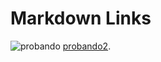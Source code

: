 # Markdown Links

![probando](https://user-images.githubusercontent.com/110297/42118443-b7a5f1f0-7bc8-11e8-96ad-9cc5593715a6.jpg)
[probando2](https://developers.google.com/v8/).